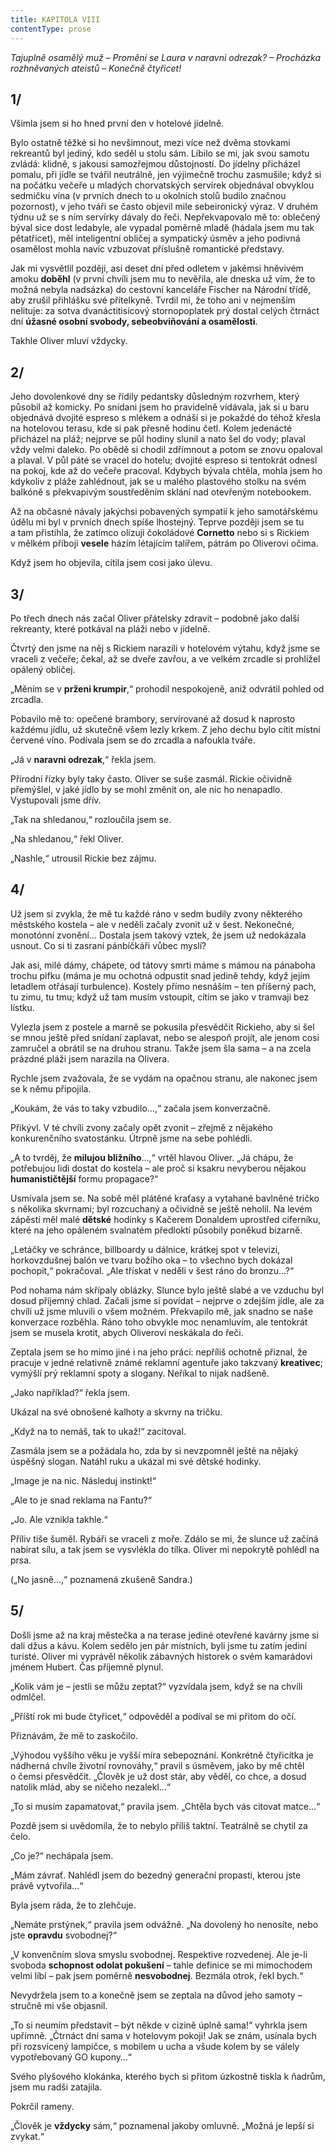 ```yaml
---
title: KAPITOLA VIII
contentType: prose
---
```


_Tajuplně osamělý muž – Promění se Laura v naravni odrezak? – Procházka rozhněvaných ateistů – Konečně čtyřicet!_

## 1/

  

Všimla jsem si ho hned první den v hotelové jídelně.

Bylo ostatně těžké si ho nevšimnout, mezi více než dvěma stovkami rekreantů byl jediný, kdo seděl u stolu sám. Líbilo se mi, jak svou samotu zvládá: klidně, s jakousi samozřejmou důstojností. Do jídelny přicházel pomalu, při jídle se tvářil neutrálně, jen výjimečně trochu zasmušile; když si na počátku večeře u mladých chorvatských servírek objednával obvyklou sedmičku vína (v prvních dnech to u okolních stolů budilo značnou pozornost), v jeho tváři se často objevil mile sebeironický výraz. V druhém týdnu už se s ním servírky dávaly do řeči. Nepřekvapovalo mě to: oblečený býval sice dost ledabyle, ale vypadal poměrně mladě (hádala jsem mu tak pětatřicet), měl inteligentní obličej a sympatický úsměv a jeho podivná osamělost mohla navíc vzbuzovat příslušně romantické představy.

Jak mi vysvětlil později, asi deset dní před odletem v jakémsi hněvivém amoku **doběhl** (v první chvíli jsem mu to nevěřila, ale dneska už vím, že to možná nebyla nadsázka) do cestovní kanceláře Fischer na Národní třídě, aby zrušil přihlášku své přítelkyně. Tvrdil mi, že toho ani v nejmenším nelituje: za sotva dvanáctitisícový stornopoplatek prý dostal celých čtrnáct dní **úžasné osobní svobody, sebeobviňování a osamělosti**.

Takhle Oliver mluví vždycky.

## 2/

  

Jeho dovolenkové dny se řídily pedantsky důsledným rozvrhem, který působil až komicky. Po snídani jsem ho pravidelně vídávala, jak si u baru objednává dvojité espreso s mlékem a odnáší si je pokaždé do téhož křesla na hotelovou terasu, kde si pak přesně hodinu četl. Kolem jedenácté přicházel na pláž; nejprve se půl hodiny slunil a nato šel do vody; plaval vždy velmi daleko. Po obědě si chodil zdřímnout a potom se znovu opaloval a plaval. V půl páté se vracel do hotelu; dvojité espreso si tentokrát odnesl na pokoj, kde až do večeře pracoval. Kdybych bývala chtěla, mohla jsem ho kdykoliv z pláže zahlédnout, jak se u malého plastového stolku na svém balkóně s překvapivým soustředěním sklání nad otevřeným notebookem.

Až na občasné návaly jakýchsi pobavených sympatií k jeho samotářskému údělu mi byl v prvních dnech spíše lhostejný. Teprve později jsem se tu a tam přistihla, že zatímco olizuji čokoládové **Cornetto** nebo si s Rickiem v mělkém příboji **vesele** házím létajícím talířem, pátrám po Oliverovi očima.

Když jsem ho objevila, cítila jsem cosi jako úlevu.

## 3/

  

Po třech dnech nás začal Oliver přátelsky zdravit – podobně jako další rekreanty, které potkával na pláži nebo v jídelně.

Čtvrtý den jsme na něj s Rickiem narazili v hotelovém výtahu, když jsme se vraceli z večeře; čekal, až se dveře zavřou, a ve velkém zrcadle si prohlížel opálený obličej.

„Měním se v **prženi krumpir**,“ prohodil nespokojeně, aniž odvrátil pohled od zrcadla.

Pobavilo mě to: opečené brambory, servírované až dosud k naprosto každému jídlu, už skutečně všem lezly krkem. Z jeho dechu bylo cítit místní červené víno. Podívala jsem se do zrcadla a nafoukla tváře.

„Já v **naravni odrezak**,“ řekla jsem.

Přírodní řízky byly taky často. Oliver se suše zasmál. Rickie očividně přemýšlel, v jaké jídlo by se mohl změnit on, ale nic ho nenapadlo. Vystupovali jsme dřív.

„Tak na shledanou,“ rozloučila jsem se.

„Na shledanou,“ řekl Oliver.

„Nashle,“ utrousil Rickie bez zájmu.

## 4/

  

Už jsem si zvykla, že mě tu každé ráno v sedm budily zvony některého městského kostela – ale v neděli začaly zvonit už v šest. Nekonečné, monotónní zvonění… Dostala jsem takový vztek, že jsem už nedokázala usnout. Co si ti zasraní pánbíčkáři vůbec myslí?

Jak asi, milé dámy, chápete, od tátovy smrti máme s mámou na pánaboha trochu pifku (máma je mu ochotná odpustit snad jedině tehdy, když jejím letadlem otřásají turbulence). Kostely přímo nesnáším – ten příšerný pach, tu zimu, tu tmu; když už tam musím vstoupit, cítím se jako v tramvaji bez lístku.

Vylezla jsem z postele a marně se pokusila přesvědčit Rickieho, aby si šel se mnou ještě před snídaní zaplavat, nebo se alespoň projít, ale jenom cosi zamručel a obrátil se na druhou stranu. Takže jsem šla sama – a na zcela prázdné pláži jsem narazila na Olivera.

Rychle jsem zvažovala, že se vydám na opačnou stranu, ale nakonec jsem se k němu připojila.

„Koukám, že vás to taky vzbudilo…,“ začala jsem konverzačně.

Přikývl. V té chvíli zvony začaly opět zvonit – zřejmě z nějakého konkurenčního svatostánku. Útrpně jsme na sebe pohlédli.

„A to tvrděj, že **milujou bližního**…,“ vrtěl hlavou Oliver. „Já chápu, že potřebujou lidi dostat do kostela – ale proč si ksakru nevyberou nějakou **humanističtější** formu propagace?“

Usmívala jsem se. Na sobě měl plátěné kraťasy a vytahané bavlněné tričko s několika skvrnami; byl rozcuchaný a očividně se ještě neholil. Na levém zápěstí měl malé **dětské** hodinky s Kačerem Donaldem uprostřed ciferníku, které na jeho opáleném svalnatém předloktí působily poněkud bizarně.

„Letáčky ve schránce, billboardy u dálnice, krátkej spot v televizi, horkovzdušnej balón ve tvaru božího oka – to všechno bych dokázal pochopit,“ pokračoval. „Ale třískat v neděli v šest ráno do bronzu…?“

Pod nohama nám skřípaly oblázky. Slunce bylo ještě slabé a ve vzduchu byl dosud příjemný chlad. Začali jsme si povídat – nejprve o zdejším jídle, ale za chvíli už jsme mluvili o všem možném. Překvapilo mě, jak snadno se naše konverzace rozběhla. Ráno toho obvykle moc nenamluvím, ale tentokrát jsem se musela krotit, abych Oliverovi neskákala do řeči.

Zeptala jsem se ho mimo jiné i na jeho práci: nepříliš ochotně přiznal, že pracuje v jedné relativně známé reklamní agentuře jako takzvaný **kreativec**; vymýšlí prý reklamní spoty a slogany. Neříkal to nijak nadšeně.

„Jako například?“ řekla jsem.

Ukázal na své obnošené kalhoty a skvrny na tričku.

„Když na to nemáš, tak to ukaž!“ zacitoval.

Zasmála jsem se a požádala ho, zda by si nevzpomněl ještě na nějaký úspěšný slogan. Natáhl ruku a ukázal mi své dětské hodinky.

„Image je na nic. Následuj instinkt!“

„Ale to je snad reklama na Fantu?“

„Jo. Ale vznikla takhle.“

Příliv tiše šuměl. Rybáři se vraceli z moře. Zdálo se mi, že slunce už začíná nabírat sílu, a tak jsem se vysvlékla do tílka. Oliver mi nepokrytě pohlédl na prsa.

(„No jasně…,“ poznamená zkušeně Sandra.)

## 5/

  

Došli jsme až na kraj městečka a na terase jediné otevřené kavárny jsme si dali džus a kávu. Kolem sedělo jen pár místních, byli jsme tu zatím jediní turisté. Oliver mi vyprávěl několik zábavných historek o svém kamarádovi jménem Hubert. Čas příjemně plynul.

„Kolik vám je – jestli se můžu zeptat?“ vyzvídala jsem, když se na chvíli odmlčel.

„Příští rok mi bude čtyřicet,“ odpověděl a podíval se mi přitom do očí.

Přiznávám, že mě to zaskočilo.

„Výhodou vyššího věku je vyšší míra sebepoznání. Konkrétně čtyřicítka je nádherná chvíle životní rovnováhy,“ pravil s úsměvem, jako by mě chtěl o čemsi přesvědčit. „Člověk je už dost stár, aby věděl, co chce, a dosud natolik mlád, aby se ničeho nezalekl…“

„To si musím zapamatovat,“ pravila jsem. „Chtěla bych vás citovat matce…“

Pozdě jsem si uvědomila, že to nebylo příliš taktní. Teatrálně se chytil za čelo.

„Co je?“ nechápala jsem.

„Mám závrať. Nahlédl jsem do bezedný generační propasti, kterou jste právě vytvořila…“

Byla jsem ráda, že to zlehčuje.

„Nemáte prstýnek,“ pravila jsem odvážně. „Na dovolený ho nenosíte, nebo jste **opravdu** svobodnej?“

„V konvenčním slova smyslu svobodnej. Respektive rozvedenej. Ale je-li svoboda **schopnost odolat pokušení** – tahle definice se mi mimochodem velmi líbí – pak jsem poměrně **nesvobodnej**. Bezmála otrok, řekl bych.“

Nevydržela jsem to a konečně jsem se zeptala na důvod jeho samoty – stručně mi vše objasnil.

„To si neumím představit – být někde v cizině úplně sama!“ vyhrkla jsem upřímně. „Čtrnáct dní sama v hotelovym pokoji! Jak se znám, usínala bych při rozsvícený lampičce, s mobilem u ucha a všude kolem by se válely vypotřebovaný GO kupony…“

Svého plyšového klokánka, kterého bych si přitom úzkostně tiskla k ňadrům, jsem mu radši zatajila.

Pokrčil rameny.

„Člověk je **vždycky** sám,“ poznamenal jakoby omluvně. „Možná je lepší si zvykat.“
